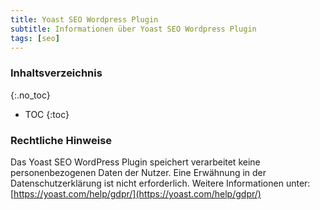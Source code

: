 ```yaml
---
title: Yoast SEO Wordpress Plugin
subtitle: Informationen über Yoast SEO Wordpress Plugin
tags: [seo]
---
```

### Inhaltsverzeichnis
{:.no_toc}
* TOC
{:toc}

### Rechtliche Hinweise
Das Yoast SEO WordPress Plugin speichert verarbeitet keine personenbezogenen Daten der Nutzer. Eine Erwähnung in der Datenschutzerklärung ist nicht erforderlich. Weitere Informationen unter:[https://yoast.com/help/gdpr/](https://yoast.com/help/gdpr/)